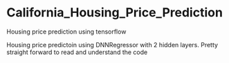 # California_Housing_Price_Prediction
Housing price prediction using tensorflow

Housing price predictoin using DNNRegressor with 2 hidden layers.
Pretty straight forward to read and understand the code
